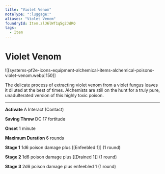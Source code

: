 ```yaml
---
title: "Violet Venom"
noteType: ":luggage:"
aliases: "Violet Venom"
foundryId: Item.zlJ6lWf1q5g2JdRQ
tags:
  - Item
---
```


# Violet Venom
![[systems-pf2e-icons-equipment-alchemical-items-alchemical-poisons-violet-venom.webp|150]]

The delicate process of extracting violet venom from a violet fungus leaves it diluted at the best of times. Alchemists are still on the hunt for a truly pure, unadulterated version of this highly toxic poison.

* * *

**Activate** A Interact (Contact)

**Saving Throw** DC 17 fortitude

**Onset** 1 minute

**Maximum Duration** 6 rounds

**Stage 1** 1d6 poison damage plus [[Enfeebled 1]] (1 round)

**Stage 2** 1d6 poison damage plus [[Drained 1]] (1 round)

**Stage 3** 2d6 poison damage plus enfeebled 1 (1 round)
